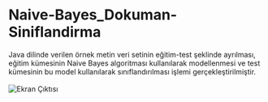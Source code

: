 # Naive-Bayes_Dokuman-Siniflandirma
Java dilinde verilen örnek metin veri setinin eğitim-test şeklinde ayrılması, eğitim kümesinin  Naive Bayes algoritması kullanılarak modellenmesi ve test kümesinin bu model kullanılarak sınıflandırılması işlemi gerçekleştirilmiştir.</br></br>
![Ekran Çıktısı](https://user-images.githubusercontent.com/47196852/52079487-b9972500-25a6-11e9-9418-972d2e8ee8b1.png)
